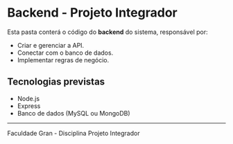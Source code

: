# Backend - Projeto Integrador

Esta pasta conterá o código do **backend** do sistema, responsável por:
- Criar e gerenciar a API.
- Conectar com o banco de dados.
- Implementar regras de negócio.

## Tecnologias previstas
- Node.js
- Express
- Banco de dados (MySQL ou MongoDB)

---
Faculdade Gran - Disciplina Projeto Integrador
